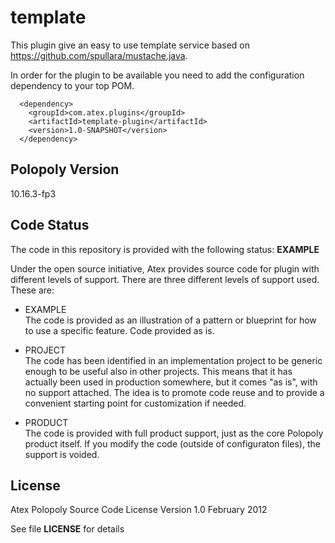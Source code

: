 template
================

This plugin give an easy to use template service based on https://github.com/spullara/mustache.java.

In order for the plugin to be available you need to add the configuration dependency to your top POM.
```
  <dependency>
    <groupId>com.atex.plugins</groupId>
    <artifactId>template-plugin</artifactId>
    <version>1.0-SNAPSHOT</version>
  </dependency>

```
## Polopoly Version
10.16.3-fp3

## Code Status
The code in this repository is provided with the following status: **EXAMPLE**

Under the open source initiative, Atex provides source code for plugin with different levels of support. There are three different levels of support used. These are:

- EXAMPLE  
The code is provided as an illustration of a pattern or blueprint for how to use a specific feature. Code provided as is.

- PROJECT  
The code has been identified in an implementation project to be generic enough to be useful also in other projects. This means that it has actually been used in production somewhere, but it comes "as is", with no support attached. The idea is to promote code reuse and to provide a convenient starting point for customization if needed.

- PRODUCT  
The code is provided with full product support, just as the core Polopoly product itself.
If you modify the code (outside of configuraton files), the support is voided.


## License
Atex Polopoly Source Code License
Version 1.0 February 2012

See file **LICENSE** for details
